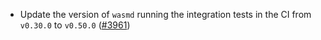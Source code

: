 - Update the version of `wasmd` running the
  integration tests in the CI from `v0.30.0` to `v0.50.0`
  ([\#3961](https://github.com/informalsystems/hermes/issues/3961))